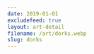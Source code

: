 ```yaml
---
date: 2019-01-01
excludefeed: true
layout: art-detail
filename: /art/dorks.webp
slug: dorks
---
```

